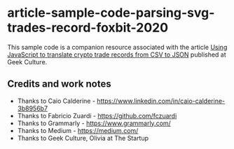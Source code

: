 # article-sample-code-parsing-svg-trades-record-foxbit-2020

This sample code is a companion resource associated with the article [Using JavaScript to translate crypto trade records from CSV to JSON](https://medium.com/geekculture/using-javascript-to-translate-crypto-trade-records-from-csv-to-json-6800917adba6) published at Geek Culture. 

## Credits and work notes

* Thanks to Caio Calderine - https://www.linkedin.com/in/caio-calderine-3b8956b7
* Thanks to Fabricio Zuardi - https://github.com/fczuardi
* Thanks to Grammarly - https://www.grammarly.com/
* Thanks to Medium - https://medium.com/ 
* Thanks to Geek Culture, Olivia at The Startup

